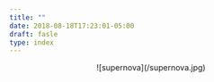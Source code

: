 ```yaml
---
title: ""
date: 2018-08-18T17:23:01-05:00
draft: fasle
type: index
---
```


<center>
![supernova](/supernova.jpg)
</center>
